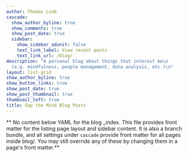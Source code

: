 ```yaml
---
author: Thomas Lieb
cascade:
  show_author_byline: true
  show_comments: true
  show_post_date: true
  sidebar:
    show_sidebar_adunit: false
    text_link_label: View recent posts
    text_link_url: /blog/
description: "A personal blog about things that interest me\n
  (e.g. mindfulness, people management, data analysis, etc.)\n"
layout: list-grid
show_author_byline: true
show_button_links: true
show_post_date: true
show_post_thumbnail: true
thumbnail_left: true
title: Gap the Mind Blog Posts
---
```


** No content below YAML for the blog _index. This file provides front matter for the listing page layout and sidebar content. It is also a branch bundle, and all settings under `cascade` provide front matter for all pages inside blog/. You may still override any of these by changing them in a page's front matter.**
